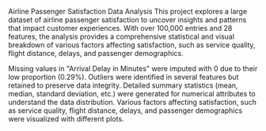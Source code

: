 Airline Passenger Satisfaction Data Analysis
This project explores a large dataset of airline passenger satisfaction to uncover insights and patterns that impact customer experiences. With over 100,000 entries and 28 features, the analysis provides a comprehensive statistical and visual breakdown of various factors affecting satisfaction, such as service quality, flight distance, delays, and passenger demographics.

Missing values in "Arrival Delay in Minutes" were imputed with 0 due to their low proportion (0.29%).
Outliers were identified in several features but retained to preserve data integrity.
Detailed summary statistics (mean, median, standard deviation, etc.) were generated for numerical attributes to understand the data distribution.
Various factors affecting satisfaction, such as service quality, flight distance, delays, and passenger demographics were visualized with different plots.
